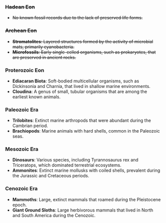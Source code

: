 ### ~~Hadean Eon~~
- ~~No known fossil records due to the lack of preserved life forms.~~
### ~~Archean Eon~~
- ~~**Stromatolites**: Layered structures formed by the activity of microbial mats, primarily cyanobacteria.~~
- ~~**Microfossils**: Early single-celled organisms, such as prokaryotes, that are preserved in ancient rocks.~~
### Proterozoic Eon
- **Ediacaran Biota**: Soft-bodied multicellular organisms, such as Dickinsonia and Charnia, that lived in shallow marine environments.
- **Cloudina**: A genus of small, tubular organisms that are among the earliest known animals.
### Paleozoic Era
- **Trilobites**: Extinct marine arthropods that were abundant during the Cambrian period.
- **Brachiopods**: Marine animals with hard shells, common in the Paleozoic seas.
### Mesozoic Era
- **Dinosaurs**: Various species, including Tyrannosaurus rex and Triceratops, which dominated terrestrial ecosystems.
- **Ammonites**: Extinct marine mollusks with coiled shells, prevalent during the Jurassic and Cretaceous periods.
### Cenozoic Era
- **Mammoths**: Large, extinct mammals that roamed during the Pleistocene epoch.
- **Giant Ground Sloths**: Large herbivorous mammals that lived in North and South America during the Cenozoic.